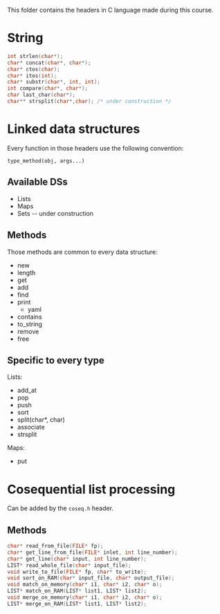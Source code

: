 This folder contains the headers in C language made
during this course.

String
======

``` C
int strlen(char*);
char* concat(char*, char*);
char* ctos(char);
char* itos(int);
char* substr(char*, int, int);
int compare(char*, char*);
char last_char(char*);
char** strsplit(char*,char); /* under construction */
```

Linked data structures
======================

Every function in those headers use the following convention:

    type_method(obj, args...)

Available DSs
-------------

+ Lists
+ Maps
+ Sets -- under construction

Methods
-------

Those methods are common to every data structure:

+ new
+ length
+ get
+ add
+ find
+ print
  - yaml
+ contains
+ to_string
+ remove
+ free

Specific to every type
----------------------

Lists:

+ add_at
+ pop
+ push
+ sort
+ split(char*, char)
+ associate
+ strsplit

Maps:

+ put

Cosequential list processing
============================

Can be added by the `coseq.h` header. 

Methods
-------

``` C
char* read_from_file(FILE* fp);
char* get_line_from_file(FILE* inlet, int line_number);
char* get_line(char* input, int line_number);
LIST* read_whole_file(char* input_file);
void write_to_file(FILE* fp, char* to_write);
void sort_on_RAM(char* input_file, char* output_file);
void match_on_memory(char* i1, char* i2, char* o);
LIST* match_on_RAM(LIST* list1, LIST* list2);
void merge_on_memory(char* i1, char* i2, char* o);
LIST* merge_on_RAM(LIST* list1, LIST* list2);
```
